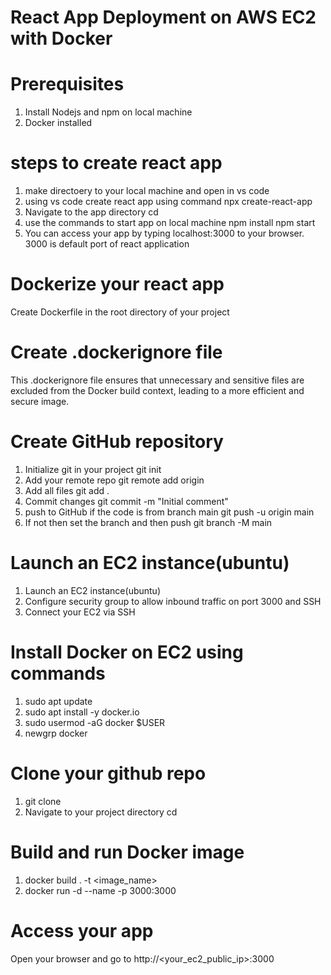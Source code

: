 # React App Deployment on AWS EC2 with Docker
# Prerequisites
1. Install Nodejs and npm on local machine
2. Docker installed

# steps to create react app
1. make directoery to your local machine and open in vs code
2. using vs code create react app using command
    npx create-react-app <app-name>
3. Navigate to the app directory
    cd <directory>
4. use the commands to start app on local machine
   npm install
   npm start
5. You can access your app by typing localhost:3000 to your browser. 3000 is default port of react application
   
# Dockerize your react app
   Create Dockerfile in the root directory of your project
# Create .dockerignore file 
   This .dockerignore file ensures that unnecessary and sensitive files are excluded from the Docker build context, leading to a more efficient and secure image.

# Create GitHub repository
1. Initialize git in your project
     git init
2. Add your remote repo
     git remote add origin <your-repo-url>
3. Add all files
     git add .
4. Commit changes
    git commit -m "Initial comment"
5. push to GitHub if  the code is from branch main
    git push -u origin main
6. If not then set the branch and then push
    git branch -M main

# Launch an EC2 instance(ubuntu)
1. Launch an EC2 instance(ubuntu)
2. Configure security group to allow inbound traffic on port 3000 and SSH
3. Connect your EC2 via SSH

# Install Docker on EC2 using commands
1. sudo apt update
2. sudo apt install -y docker.io
3. sudo usermod -aG docker $USER
4. newgrp docker

# Clone your github repo
1. git clone <your-repo-name>
2. Navigate to your project directory
   cd<directory>

# Build and run Docker image
1. docker build . -t <image_name>
2. docker run -d --name <container-name> -p 3000:3000 <image-name>

# Access your app 
 Open your browser and go to http://<your_ec2_public_ip>:3000



   
   
 
